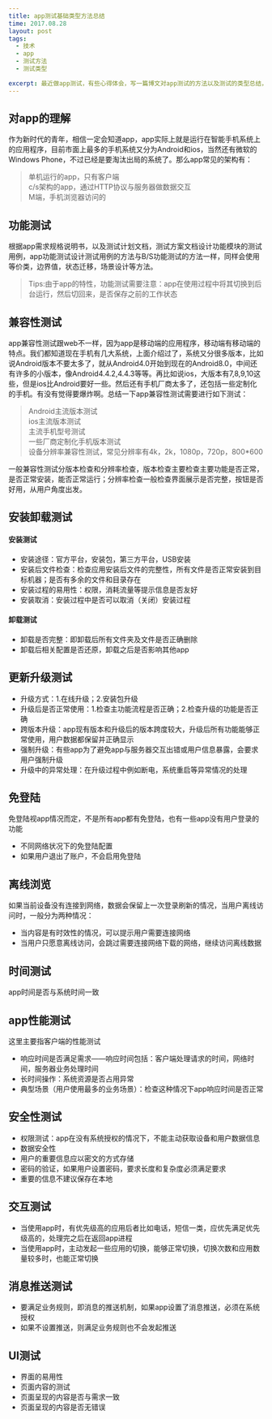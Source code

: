 ```yaml
---
title: app测试基础类型方法总结
time: 2017.08.28
layout: post
tags:
  - 技术
  - app
  - 测试方法
  - 测试类型

excerpt: 最近做app测试，有些心得体会，写一篇博文对app测试的方法以及测试的类型总结，还有我自己的一些理解，供以后参详。
---
```

## 对app的理解
作为新时代的青年，相信一定会知道app，app实际上就是运行在智能手机系统上的应用程序，目前市面上最多的手机系统又分为Android和ios，当然还有微软的Windows Phone，不过已经是要淘汰出局的系统了。那么app常见的架构有：<br/>
> 单机运行的app，只有客户端<br/>
> c/s架构的app，通过HTTP协议与服务器做数据交互<br/>
> M端，手机浏览器访问的
## 功能测试
根据app需求规格说明书，以及测试计划文档，测试方案文档设计功能模块的测试用例，app功能测试设计测试用例的方法与B/S功能测试的方法一样，同样会使用等价类，边界值，状态迁移，场景设计等方法。<br/>
> Tips:由于app的特性，功能测试需要注意：app在使用过程中将其切换到后台运行，然后切回来，是否保存之前的工作状态

## 兼容性测试
app兼容性测试跟web不一样，因为app是移动端的应用程序，移动端有移动端的特点。我们都知道现在手机有几大系统，上面介绍过了，系统又分很多版本，比如说Android版本不要太多了，就从Android4.0开始到现在的Android8.0，中间还有许多的小版本，像Android4.4.2,4.4.3等等。再比如说ios，大版本有7,8,9,10这些，但是ios比Android要好一些。然后还有手机厂商太多了，还包括一些定制化的手机。有没有觉得要爆炸啊。总结一下app兼容性测试需要进行如下测试：<br/>
> Android主流版本测试<br/>
> ios主流版本测试<br/>
> 主流手机型号测试<br/>
> 一些厂商定制化手机版本测试<br/>
> 设备分辨率兼容性测试，常见分辨率有4k，2k，1080p，720p，800*600

一般兼容性测试分版本检查和分辨率检查，版本检查主要检查主要功能是否正常，是否正常安装，能否正常运行；分辨率检查一般检查界面展示是否完整，按钮是否好用，从用户角度出发。<br/>
## 安装卸载测试
#### 安装测试
- 安装途径：官方平台，安装包，第三方平台，USB安装
- 安装后文件检查：检查应用安装后文件的完整性，所有文件是否正常安装到目标机器；是否有多余的文件和目录存在
- 安装过程的易用性：权限，消耗流量等提示信息是否友好
- 安装取消：安装过程中是否可以取消（关闭）安装过程
#### 卸载测试
- 卸载是否完整：即卸载后所有文件夹及文件是否正确删除
- 卸载后相关配置是否还原，卸载之后是否影响其他app
## 更新升级测试
- 升级方式：1.在线升级；2.安装包升级
- 升级后是否正常使用：1.检查主功能流程是否正确；2.检查升级的功能是否正确
- 跨版本升级：app现有版本和升级后的版本跨度较大，升级后所有功能能够正常使用，用户数据都保留并正确显示
- 强制升级：有些app为了避免app与服务器交互出错或用户信息暴露，会要求用户强制升级
- 升级中的异常处理：在升级过程中例如断电，系统重启等异常情况的处理
## 免登陆
免登陆视app情况而定，不是所有app都有免登陆，也有一些app没有用户登录的功能<br/>
- 不同网络状况下的免登陆配置
- 如果用户退出了账户，不会启用免登陆
## 离线浏览
如果当前设备没有连接到网络，数据会保留上一次登录刷新的情况，当用户离线访问时，一般分为两种情况：<br/>
- 当内容是有时效性的情况，可以提示用户需要连接网络
- 当用户只愿意离线访问，会跳过需要连接网络下载的网络，继续访问离线数据
## 时间测试
app时间是否与系统时间一致
## app性能测试
这里主要指客户端的性能测试<br/>
- 响应时间是否满足需求——响应时间包括：客户端处理请求的时间，网络时间，服务器业务处理时间
- 长时间操作：系统资源是否占用异常
- 典型场景（用户使用最多的业务场景）：检查这种情况下app响应时间是否正常
## 安全性测试
- 权限测试：app在没有系统授权的情况下，不能主动获取设备和用户数据信息
- 数据安全性
- 用户的重要信息应以密文的方式存储
- 密码的验证，如果用户设置密码，要求长度和复杂度必须满足要求
- 重要的信息不建议保存在本地
## 交互测试
- 当使用app时，有优先级高的应用后者比如电话，短信一类，应优先满足优先级高的，处理完之后在返回app进程
- 当使用app时，主动发起一些应用的切换，能够正常切换，切换次数和应用数量较多时，也能正常切换
## 消息推送测试
- 要满足业务规则，即消息的推送机制，如果app设置了消息推送，必须在系统授权
- 如果不设置推送，则满足业务规则也不会发起推送
## UI测试
- 界面的易用性
- 页面内容的测试
- 页面呈现的内容是否与需求一致
- 页面呈现的内容是否无错误
